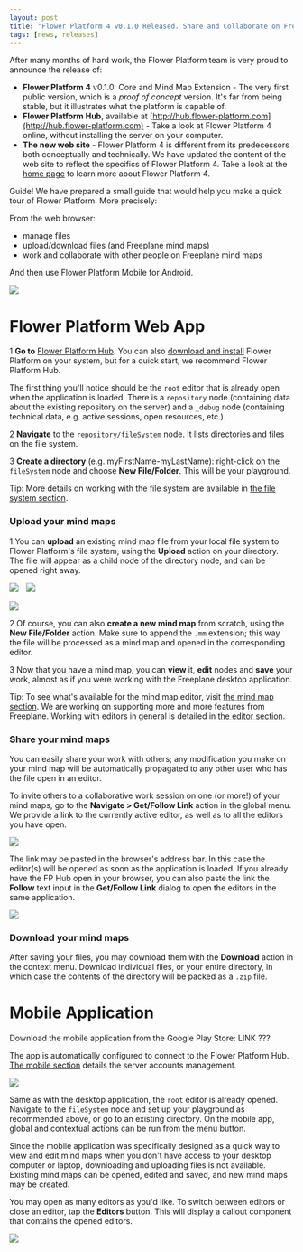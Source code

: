 ```yaml
---
layout: post
title: "Flower Platform 4 v0.1.0 Released. Share and Collaborate on Freeplane Mind Maps. From web and mobile"
tags: [news, releases]
---
```


After many months of hard work, the Flower Platform team is very proud to announce the release of:

* **Flower Platform 4** v0.1.0: Core and Mind Map Extension - The very first public version, which is a *proof of concept* version. It's far from being stable, but it illustrates what the platform is capable of.
* **Flower Platform Hub**, available at [http://hub.flower-platform.com](http://hub.flower-platform.com) - Take a look at Flower Platform 4 online, without installing the server on your computer.
* **The new web site** - Flower Platform 4 is different from its predecessors both conceptually and technically. We have updated the content of the web site to reflect the specifics of Flower Platform 4. Take a look at the [home page](/) to learn more about Flower Platform 4.

<span class="label label-primary">Guide!</span> We have prepared a small guide that would help you make a quick tour of Flower Platform. More precisely:

From the web browser:

* manage files
* upload/download files (and Freeplane mind maps)
* work and collaborate with other people on Freeplane mind maps

And then use Flower Platform Mobile for Android.

<!-- more -->

<img class="img-thumbnail center-block pull-right" src="/blog-img/2014-05-15/flow-main.png"/>

<div markdown="1" class="clearfix">

# Flower Platform Web App

<span class="badge">1</span> **Go to** <a href="http://hub.flower-platform.com/" target="_blank">Flower Platform Hub</a>. You can also [download and install](/download.html) Flower Platform on your system, but for a quick start, we recommend Flower Platform Hub.

The first thing you'll notice should be the ``root`` editor that is already open when the application is loaded. There is a ``repository`` node (containing data about the existing repository on the server) and a ``_debug`` node (containing technical data, e.g. active sessions, open resources, etc.).

<span class="badge">2</span> **Navigate** to the ``repository/fileSystem`` node. It lists directories and files on the file system.

<span class="badge">3</span> **Create a directory** (e.g. myFirstName-myLastName): right-click on the ``fileSystem`` node and choose **New File/Folder**. This will be your playground.

<span class="label label-success">Tip:</span> More details on working with the file system are available in [the file system section](/extensions/core/#FileSystem).

### Upload your mind maps

<span class="badge">1</span> You can **upload** an existing mind map file from your local file system to Flower Platform's file system, using the **Upload** action on your directory. The file will appear as a child node of the directory node, and can be opened right away.

<p class="text-center">
<img class="img-thumbnail" src="/blog-img/2014-05-15/flow-upload1.png"/>
<img class="img-thumbnail" src="/blog-img/2014-05-15/flow-upload2.png"  hspace="10"/>
</p>

<img class="img-thumbnail center-block" src="/blog-img/2014-05-15/flow-upload3.png"/>

<span class="badge">2</span> Of course, you can also **create a new mind map** from scratch, using the **New File/Folder** action. Make sure to append the ``.mm`` extension; this way the file will be processed as a mind map and opened in the corresponding editor.

<span class="badge">3</span> Now that you have a mind map, you can **view** it, **edit** nodes and **save** your work, almost as if you were working with the Freeplane desktop application.

<span class="label label-success">Tip:</span> To see what's available for the mind map editor, visit [the mind map section](/extensions/mind-map). We are working on supporting more and more features from Freeplane. Working with editors in general is detailed in [the editor section](/extensions/core/#Editor).
</div>

### Share your mind maps

You can easily share your work with others; any modification you make on your mind map will be automatically propagated to any other user who has the file open in an editor.

To invite others to a collaborative work session on one (or more!) of your mind maps, go to the **Navigate > Get/Follow Link** action in the global menu. We provide a link to the currently active editor, as well as to all the editors you have open.

<img class="img-thumbnail center-block" src="/blog-img/2014-05-15/flow-link.png"/>

The link may be pasted in the browser's address bar. In this case the editor(s) will be opened as soon as the application is loaded. If you already have the FP Hub open in your browser, you can also paste the link the **Follow** text input in the **Get/Follow Link** dialog to open the editors in the same application.

<a href="flow-collab-big.png">
<img class="img-thumbnail center-block" src="/blog-img/2014-05-15/flow-collab-small.png"/>
</a>

### Download your mind maps

After saving your files, you may download them with the **Download** action in the context menu. Download individual files, or your entire directory, in which case the contents of the directory will be packed as a ``.zip`` file.

# Mobile Application

Download the mobile application from the Google Play Store: LINK ???

The app is automatically configured to connect to the Flower Platform Hub. [The mobile section](/extensions/mobile/#ServerAccountsscreen) details the server accounts management.

<img class="img-thumbnail center-block" src="/blog-img/2014-05-15/flow-mobile-config.png"/>

Same as with the desktop application, the ``root`` editor is already opened. Navigate to the ``fileSystem`` node and set up your playground as recommended above, or go to an existing directory. On the mobile app, global and contextual actions can be run from the menu button.

Since the mobile application was specifically designed as a quick way to view and edit mind maps when you don't have access to your desktop computer or laptop, downloading and uploading files is not available. Existing mind maps can be opened, edited and saved, and new mind maps may be created.

You may open as many editors as you'd like. To switch between editors or close an editor, tap the **Editors** button. This will display a callout component that contains the opened editors.

<img class="img-thumbnail center-block" src="/blog-img/2014-05-15/flow-mobile.png"/>

</div>